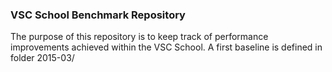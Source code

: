 ### VSC School Benchmark Repository

The purpose of this repository is to keep track of performance improvements achieved within the VSC School.
A first baseline is defined in folder 2015-03/
